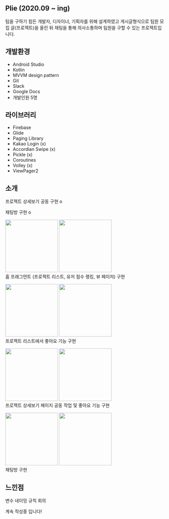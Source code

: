 ## Plie (2020.09 ~ ing)
팀을 구하기 힘든 개발자, 디자이너, 기획자를 위해 설계하였고
게시글형식으로 팀원 모집 글(프로젝트)을 올린 뒤 채팅을 통해 의사소통하며 팀원을 구할 수 있는 프로젝트입니다.

## 개발환경
* Android Studio
* Kotlin
* MVVM design pattern
* Git
* Slack
* Google Docs
* 개발인원 5명

## 라이브러리 
* Firebase
* Glide
* Paging Library 
* Kakao Login (x)
* Accordian Swipe (x)
* Pickle (x)
* Coroutines
* Volley (x)
* ViewPager2

## 소개
프로젝트 상세보기 공동 구현 o  

채팅방 구현 o  

<img src = "https://user-images.githubusercontent.com/51706367/113730103-8d513300-9732-11eb-94f2-563b7dd1b5bf.jpg" width="165px"> <img src = "https://user-images.githubusercontent.com/51706367/113730101-8c200600-9732-11eb-85f4-afde093c871a.jpg" width="165px">  
홈 프래그먼트 (프로젝트 리스트, 유저 점수 랭킹, 뷰 페이저) 구현  

<img src = "https://user-images.githubusercontent.com/51706367/113730106-8de9c980-9732-11eb-8227-95e3c5b5f6f3.jpg" width="165px"> <img src = "https://user-images.githubusercontent.com/51706367/113730104-8de9c980-9732-11eb-88bf-2548361ca477.jpg" width="165px">  
프로젝트 리스트에서 좋아요 기능 구현  

<img src = "https://user-images.githubusercontent.com/51706367/113730112-8e826000-9732-11eb-9d68-e3396ab95855.jpg" width="165px"> <img src = "https://user-images.githubusercontent.com/51706367/113730109-8e826000-9732-11eb-82fb-81d5d2300328.jpg" width="165px">  
프로젝트 상세보기 페이지 공동 작업 및 좋아요 기능 구현 

<img src = "https://user-images.githubusercontent.com/51706367/113730122-8f1af680-9732-11eb-8c9b-164a5bb6a98a.jpg" width="165px"> <img src = "https://user-images.githubusercontent.com/51706367/113730116-8f1af680-9732-11eb-9617-5cbf8dabfaea.jpg" width="165px">  
채팅방 구현  


## 느낀점
변수 네이밍 규칙
회의

계속 작성중 입니다!
